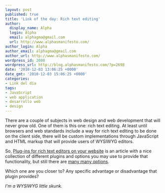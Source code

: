 ```yaml
---
layout: post
published: true
title: 'Link of the day: Rich text editing'
author:
  display_name: Alpha
  login: Alpha
  email: alphagma@gmail.com
  url: http://www.alphasmanifesto.com/
author_login: Alpha
author_email: alphagma@gmail.com
author_url: http://www.alphasmanifesto.com/
wordpress_id: 2698
wordpress_url: http://blog.alphasmanifesto.com/?p=2698
date: '2010-12-03 13:06:25 +0000'
date_gmt: '2010-12-03 15:06:25 +0000'
categories:
- Link del día
tags:
- JavaScript
- web application
- desarrollo web
- design
---
```


There are a couple of subjects in web design and web development that will never grow old. One of them is this one: rich text editing. At least until browsers and web standards include a way for rich text editing to be done on the client side, there will be custom implementations through JavaScript and HTML markup that will provide users of WYSIWYG editors.

So, [Plug-ins for rich text editors on your website](http://www.tutkiun.com/2010/08/plug-ins-for-rich-text-editors-on-your.html) is an article with a nice collection of different plugins and options you may use to provide that functionality, but still there are [many many options](http://www.google.com/search?q=wysiwyg+rich+text+editor).

Which one are you closer to? Any specific advantage or disadvantage that plugin provides?

_I'm a WYSIWYG little skunk._
